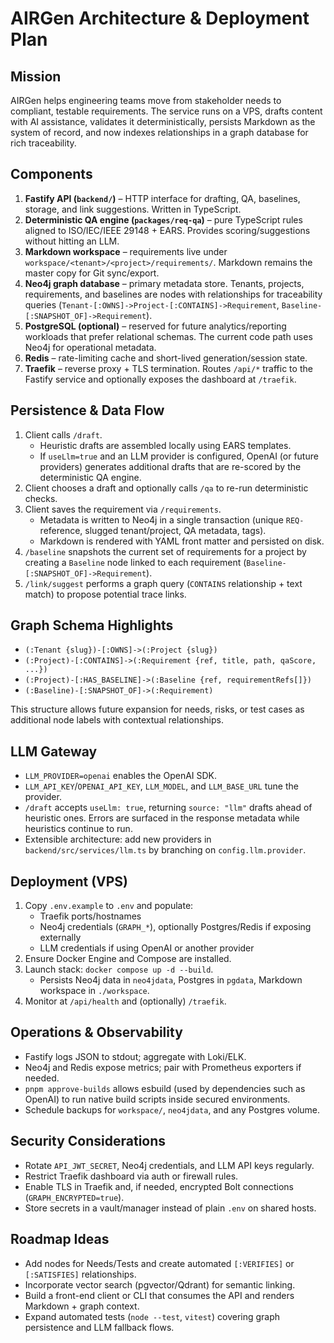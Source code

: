# AIRGen Architecture & Deployment Plan

## Mission
AIRGen helps engineering teams move from stakeholder needs to compliant, testable requirements. The service runs on a VPS, drafts content with AI assistance, validates it deterministically, persists Markdown as the system of record, and now indexes relationships in a graph database for rich traceability.

## Components
1. **Fastify API (`backend/`)** – HTTP interface for drafting, QA, baselines, storage, and link suggestions. Written in TypeScript.
2. **Deterministic QA engine (`packages/req-qa`)** – pure TypeScript rules aligned to ISO/IEC/IEEE 29148 + EARS. Provides scoring/suggestions without hitting an LLM.
3. **Markdown workspace** – requirements live under `workspace/<tenant>/<project>/requirements/`. Markdown remains the master copy for Git sync/export.
4. **Neo4j graph database** – primary metadata store. Tenants, projects, requirements, and baselines are nodes with relationships for traceability queries (`Tenant-[:OWNS]->Project-[:CONTAINS]->Requirement`, `Baseline-[:SNAPSHOT_OF]->Requirement`).
5. **PostgreSQL (optional)** – reserved for future analytics/reporting workloads that prefer relational schemas. The current code path uses Neo4j for operational metadata.
6. **Redis** – rate-limiting cache and short-lived generation/session state.
7. **Traefik** – reverse proxy + TLS termination. Routes `/api/*` traffic to the Fastify service and optionally exposes the dashboard at `/traefik`.

## Persistence & Data Flow
1. Client calls `/draft`.
   - Heuristic drafts are assembled locally using EARS templates.
   - If `useLlm=true` and an LLM provider is configured, OpenAI (or future providers) generates additional drafts that are re-scored by the deterministic QA engine.
2. Client chooses a draft and optionally calls `/qa` to re-run deterministic checks.
3. Client saves the requirement via `/requirements`.
   - Metadata is written to Neo4j in a single transaction (unique `REQ-` reference, slugged tenant/project, QA metadata, tags).
   - Markdown is rendered with YAML front matter and persisted on disk.
4. `/baseline` snapshots the current set of requirements for a project by creating a `Baseline` node linked to each requirement (`Baseline-[:SNAPSHOT_OF]->Requirement`).
5. `/link/suggest` performs a graph query (`CONTAINS` relationship + text match) to propose potential trace links.

## Graph Schema Highlights
- `(:Tenant {slug})-[:OWNS]->(:Project {slug})`
- `(:Project)-[:CONTAINS]->(:Requirement {ref, title, path, qaScore, ...})`
- `(:Project)-[:HAS_BASELINE]->(:Baseline {ref, requirementRefs[]})`
- `(:Baseline)-[:SNAPSHOT_OF]->(:Requirement)`

This structure allows future expansion for needs, risks, or test cases as additional node labels with contextual relationships.

## LLM Gateway
- `LLM_PROVIDER=openai` enables the OpenAI SDK.
- `LLM_API_KEY`/`OPENAI_API_KEY`, `LLM_MODEL`, and `LLM_BASE_URL` tune the provider.
- `/draft` accepts `useLlm: true`, returning `source: "llm"` drafts ahead of heuristic ones. Errors are surfaced in the response metadata while heuristics continue to run.
- Extensible architecture: add new providers in `backend/src/services/llm.ts` by branching on `config.llm.provider`.

## Deployment (VPS)
1. Copy `.env.example` to `.env` and populate:
   - Traefik ports/hostnames
   - Neo4j credentials (`GRAPH_*`), optionally Postgres/Redis if exposing externally
   - LLM credentials if using OpenAI or another provider
2. Ensure Docker Engine and Compose are installed.
3. Launch stack: `docker compose up -d --build`.
   - Persists Neo4j data in `neo4jdata`, Postgres in `pgdata`, Markdown workspace in `./workspace`.
4. Monitor at `/api/health` and (optionally) `/traefik`.

## Operations & Observability
- Fastify logs JSON to stdout; aggregate with Loki/ELK.
- Neo4j and Redis expose metrics; pair with Prometheus exporters if needed.
- `pnpm approve-builds` allows esbuild (used by dependencies such as OpenAI) to run native build scripts inside secured environments.
- Schedule backups for `workspace/`, `neo4jdata`, and any Postgres volume.

## Security Considerations
- Rotate `API_JWT_SECRET`, Neo4j credentials, and LLM API keys regularly.
- Restrict Traefik dashboard via auth or firewall rules.
- Enable TLS in Traefik and, if needed, encrypted Bolt connections (`GRAPH_ENCRYPTED=true`).
- Store secrets in a vault/manager instead of plain `.env` on shared hosts.

## Roadmap Ideas
- Add nodes for Needs/Tests and create automated `[:VERIFIES]` or `[:SATISFIES]` relationships.
- Incorporate vector search (pgvector/Qdrant) for semantic linking.
- Build a front-end client or CLI that consumes the API and renders Markdown + graph context.
- Expand automated tests (`node --test`, `vitest`) covering graph persistence and LLM fallback flows.
